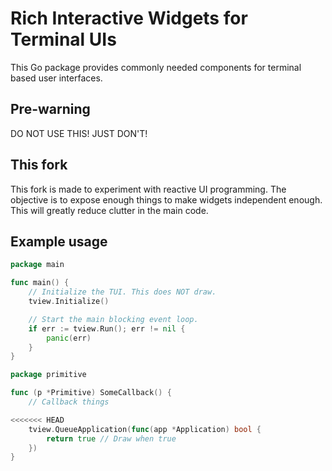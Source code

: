 # Rich Interactive Widgets for Terminal UIs

This Go package provides commonly needed components for terminal based user interfaces.

## Pre-warning

DO NOT USE THIS! JUST DON'T!

## This fork

This fork is made to experiment with reactive UI programming. The objective is to expose enough things to make widgets independent enough. This will greatly reduce clutter in the main code.

## Example usage

```go
package main

func main() {
	// Initialize the TUI. This does NOT draw.
	tview.Initialize()

	// Start the main blocking event loop.
	if err := tview.Run(); err != nil {
		panic(err)
	}
}
```

```go
package primitive

func (p *Primitive) SomeCallback() {
	// Callback things

<<<<<<< HEAD
	tview.QueueApplication(func(app *Application) bool {
		return true // Draw when true
	})
}
```

